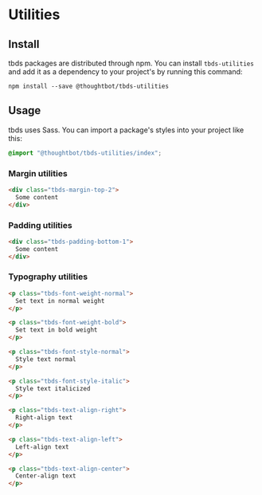 # Utilities

## Install

tbds packages are distributed through npm. You can install `tbds-utilities`
and add it as a dependency to your project's by running this command:

```
npm install --save @thoughtbot/tbds-utilities
```

## Usage

tbds uses Sass. You can import a package's styles into your project like this:

```scss
@import "@thoughtbot/tbds-utilities/index";
```

### Margin utilities

```html
<div class="tbds-margin-top-2">
  Some content
</div>
```

### Padding utilities

```html
<div class="tbds-padding-bottom-1">
  Some content
</div>
```

### Typography utilities

```html
<p class="tbds-font-weight-normal">
  Set text in normal weight
</p>
```

```html
<p class="tbds-font-weight-bold">
  Set text in bold weight
</p>
```

```html
<p class="tbds-font-style-normal">
  Style text normal
</p>
```

```html
<p class="tbds-font-style-italic">
  Style text italicized
</p>
```

```html
<p class="tbds-text-align-right">
  Right-align text
</p>
```

```html
<p class="tbds-text-align-left">
  Left-align text
</p>
```

```html
<p class="tbds-text-align-center">
  Center-align text
</p>
```
